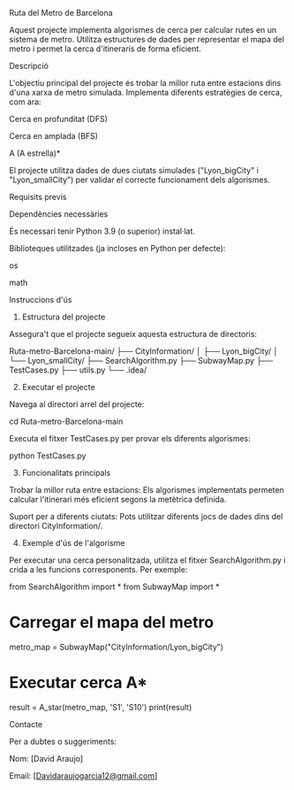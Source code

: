 Ruta del Metro de Barcelona

Aquest projecte implementa algorismes de cerca per calcular rutes en un sistema de metro. Utilitza estructures de dades per representar el mapa del metro i permet la cerca d'itineraris de forma eficient.

Descripció

L'objectiu principal del projecte és trobar la millor ruta entre estacions dins d'una xarxa de metro simulada. Implementa diferents estratègies de cerca, com ara:

Cerca en profunditat (DFS)

Cerca en amplada (BFS)

A (A estrella)*

El projecte utilitza dades de dues ciutats simulades ("Lyon_bigCity" i "Lyon_smallCity") per validar el correcte funcionament dels algorismes.

Requisits previs

Dependències necessàries

És necessari tenir Python 3.9 (o superior) instal·lat.

Biblioteques utilitzades (ja incloses en Python per defecte):

os

math

Instruccions d'ús

1. Estructura del projecte

Assegura't que el projecte segueix aquesta estructura de directoris:

Ruta-metro-Barcelona-main/
├── CityInformation/
│    ├── Lyon_bigCity/
│    └── Lyon_smallCity/
├── SearchAlgorithm.py
├── SubwayMap.py
├── TestCases.py
├── utils.py
└── .idea/

2. Executar el projecte

Navega al directori arrel del projecte:

cd Ruta-metro-Barcelona-main

Executa el fitxer TestCases.py per provar els diferents algorismes:

python TestCases.py

3. Funcionalitats principals

Trobar la millor ruta entre estacions: Els algorismes implementats permeten calcular l'itinerari més eficient segons la metètrica definida.

Suport per a diferents ciutats: Pots utilitzar diferents jocs de dades dins del directori CityInformation/.

4. Exemple d'ús de l'algorisme

Per executar una cerca personalitzada, utilitza el fitxer SearchAlgorithm.py i crida a les funcions corresponents. Per exemple:

from SearchAlgorithm import *
from SubwayMap import *

# Carregar el mapa del metro
metro_map = SubwayMap("CityInformation/Lyon_bigCity")

# Executar cerca A*
result = A_star(metro_map, 'S1', 'S10')
print(result)

Contacte

Per a dubtes o suggeriments:

Nom: [David Araujo]

Email: [Davidaraujogarcia12@gmail.com]
